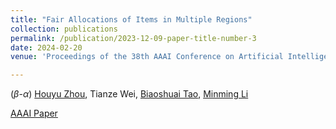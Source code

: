 ```yaml
---
title: "Fair Allocations of Items in Multiple Regions"
collection: publications
permalink: /publication/2023-12-09-paper-title-number-3
date: 2024-02-20
venue: 'Proceedings of the 38th AAAI Conference on Artificial Intelligence (AAAI-24)'

---
```

($\beta$-$\alpha$)
[Houyu Zhou](https://houyuzhou.github.io), Tianze Wei, [Biaoshuai Tao](https://jhc.sjtu.edu.cn/~bstao/), [Minming Li](https://www.cs.cityu.edu.hk/~minmli/)


[AAAI Paper](https://ojs.aaai.org/index.php/AAAI/article/view/28861)

